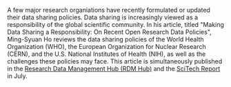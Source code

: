 A few major research organiations have recently formulated or updated their data sharing policies. Data sharing is increasingly viewed as a responsibility of the global scientific community. In his article, titled "Making Data Sharing a Responsibility: On Recent Open Research Data Policies", Ming-Syuan Ho reviews the data sharing policies of the World Health Organization (WHO), the European Organization for Nuclear Research (CERN), and the U.S. National Institutes of Health (NIH), as well as the challenges these policies may face. This article is simultaneously published in the [Research Data Management Hub (RDM Hub)](https://rdm.depositar.io/zh_TW/news/20220719-international-data-sharing-polices) and the [SciTech Report](https://www.scimonth.com.tw/archives/6512) in July.

